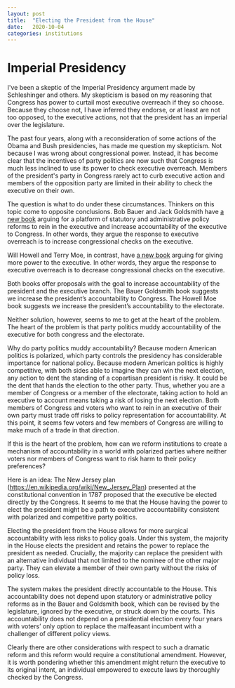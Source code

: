 ```yaml
---
layout: post
title:  "Electing the President from the House"
date:   2020-10-04
categories: institutions
---
```


# Imperial Presidency

I've been a skeptic of the Imperial Presidency argument made by Schleshinger and others. My skepticism is based on my reasoning that Congress has power to curtail most executive overreach if they so choose. Because they choose not, I have inferred they endorse, or at least are not too opposed, to the executive actions, not that the president has an imperial over the legislature.

The past four years, along with a reconsideration of some actions of the Obama and Bush presidencies, has made me question my skepticism. Not because I was wrong about congressional power. Instead, it has become clear that the incentives of party politics are now such that Congress is much less inclined to use its power to check executive overreach. Members of the president's party in Congress rarely act to curb executive action and members of the opposition party are limited in their ability to check the executive on their own.

The question is what to do under these circumstances. Thinkers on this topic come to opposite conclusions. Bob Bauer and Jack Goldsmith have [a new book](https://www.lawfareblog.com/lawfares-publishing-book-bob-bauer-and-jack-goldsmiths-after-trump) arguing for a platform of statutory and administrative policy reforms to rein in the executive and increase accountability of the executive to Congress. In other words, they argue the response to executive overreach is to increase congressional checks on the executive.

Will Howell and Terry Moe, in contrast, have [a new book](https://press.uchicago.edu/ucp/books/book/chicago/P/bo58173644.html) arguing for giving more power to the executive. In other words, they argue the response to executive overreach is to decrease congressional checks on the executive. 

Both books offer proposals with the goal to increase accountability of the president and the executive branch. The Bauer Goldsmith book suggests we increase the president’s accountability to Congress. The Howell Moe book suggests we increase the president’s accountability to the electorate. 

Neither solution, however, seems to me to get at the heart of the problem. The heart of the problem is that party politics muddy accountability of the executive for both congress and the electorate.

Why do party politics muddy accountability? Because modern American politics is polarized, which party controls the presidency has considerable importance for national policy. Because modern American politics is highly competitive, with both sides able to imagine they can win the next election, any action to dent the standing of a copartisan president is risky. It could be the dent that hands the election to the other party. Thus, whether you are a member of Congress or a member of the electorate, taking action to hold an executive to account means taking a risk of losing the next election. Both members of Congress and voters who want to rein in an executive of their own party must trade off risks to policy representation for accountability. At this point, it seems few voters and few members of Congress are willing to make much of a trade in that direction.

If this is the heart of the problem, how can we reform institutions to create a mechanism of accountability in a world with polarized parties where neither voters nor members of Congress want to risk harm to their policy preferences?

Here is an idea: The New Jersey plan (https://en.wikipedia.org/wiki/New_Jersey_Plan) presented at the constitutional convention in 1787 proposed that the executive be elected directly by the Congress. It seems to me that the House having the power to elect the president might be a path to executive accountability consistent with polarized and competitive party politics.

Electing the president from the House allows for more surgical accountability with less risks to policy goals. Under this system, the majority in the House elects the president and retains the power to replace the president as needed. Crucially, the majority can replace the president with an alternative individual that not limited to the nominee of the other major party. They can elevate a member of their own party without the risks of policy loss.

The system makes the president directly accountable to the House. This accountability does not depend upon statutory or administrative policy reforms as in the Bauer and Goldsmith book, which can be revised by the legislature, ignored by the executive, or struck down by the courts. This accountability does not depend on a presidential election every four years with voters’ only option to replace the malfeasant incumbent with a challenger of different policy views. 

Clearly there are other considerations with respect to such a dramatic reform and this reform would require a constitutional amendment. However, it is worth pondering whether this amendment might return the executive to its original intent, an individual empowered to execute laws by thoroughly checked by the Congress. 
